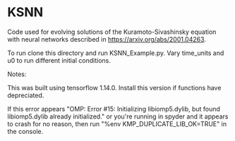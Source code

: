 # KSNN
Code used for evolving solutions of the Kuramoto-Sivashinsky equation with neural networks described in https://arxiv.org/abs/2001.04263.

To run clone this directory and run KSNN_Example.py. Vary time_units and u0 to run different initial conditions.

Notes:

This was built using tensorflow 1.14.0. Install this version if functions have depreciated.

If this error appears "OMP: Error #15: Initializing libiomp5.dylib, but found libiomp5.dylib already initialized." or you're running in spyder and it appears to crash for no reason, then run "%env KMP_DUPLICATE_LIB_OK=TRUE" in the console.
